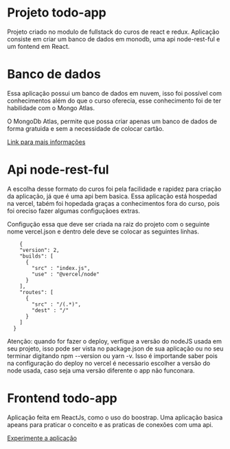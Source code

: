 # Projeto todo-app

Projeto criado no modulo de fullstack do curos de react e redux.
Aplicação consiste em criar um banco de dados em monodb, uma api node-rest-ful e um fontend em React. 

# Banco de dados

Essa aplicação possui um banco de dados em nuvem, isso foi possível com conhecimentos além do que o curso oferecia, esse conhecimento foi de ter habilidade com o Mongo Atlas.

O MongoDb Atlas, permite que possa criar apenas um banco de dados de forma gratuida e sem a necessidade de
colocar cartão. 

<a href="https://cloud.mongodb.com/">Link para mais informações<a/>

# Api node-rest-ful

A escolha desse formato do curos foi pela facilidade e rapidez para criação da aplicação, já que é uma api bem basica.
Essa aplicação está hospedad na vercel, tabém foi hopedada graças a conhecimentos fora do curso, pois foi oreciso fazer
algumas configuçãoes extras.

Configução essa que deve ser criada na raiz do projeto com o seguinte nome vercel.json e dentro dele deve se colocar as seguintes linhas.

        {
        "version": 2,
        "builds": [
          {
            "src" : "index.js",
            "use" : "@vercel/node"
          }
        ],
        "routes": [
          {
            "src" : "/(.*)",
            "dest" : "/"
          }
        ]
      }
      

Atenção: quando for fazer o deploy, verfique a versão do nodeJS usada em seu projeto, isso pode ser vista no package.json de sua aplicação ou
no seu terminar digitando npm --version ou yarn -v.
Isso é importande saber pois na configuração do deploy no vercel é necessario escolher a versão do node usada, caso seja uma versão diferente 
o app não funconara.

# Frontend todo-app

Aplicação feita em ReactJs, como o uso do boostrap.
Uma aplicação basica apeans para praticar o conceito e as praticas de conexões com uma api.

<a href="https://todo-app-frontend-react.vercel.app/#/todos">Experimente a aplicação</a>
